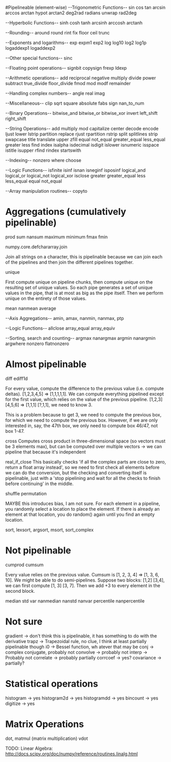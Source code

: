 

#Pipelineable (element-wise)
--Trigonometric Functions--
sin
cos
tan
arcsin
arccos
arctan
hypot
arctan2
deg2rad
radians
unwrap
rad2deg

--Hyperbolic Functions--
sinh
cosh
tanh
arcsinh
arccosh
arctanh

--Rounding--
around
round
rint
fix
floor
ceil
trunc

--Exponents and logarithms--
exp
expm1
exp2
log
log10
log2
log1p
logaddexp1
logaddexp2

--Other special functions--
sinc

--Floating point operations--
signbit
copysign
frexp
ldexp

--Arithmetic operations--
add
reciprocal
negative
multiply
divide
power
subtract
true_divide
floor_divide
fmod
mod
modf
remainder

--Handling complex numbers--
angle
real
imag

--Miscellaneous--
clip
sqrt
square
absolute
fabs
sign
nan_to_num

--Binary Operations--
bitwise_and
bitwise_or
bitwise_xor
invert
left_shift
right_shift

--String Operations--
add
multiply
mod
capitalize
center
decode
encode
ljust
lower
lstrip
partition
replace
rjust
rpartition
rstrip
split
splitlines
strip
swapcase
title
translate
upper
zfill
equal
not_equal
greater_equal
less_equal
greater
less
find
index
isalpha
isdecimal
isdigit
islower
isnumeric
isspace
istitle
isupper
rfind
rindex
startswith

--Indexing--
nonzero
where
choose

--Logic Functions--
isfinite
isinf
isnan
isneginf
isposinf
logical_and
logical_or
logical_not
logical_xor
isclose
greater
greater_equal
less
less_equal
equal
not_equal


--Array manipulation routines--
copyto


# Aggregations (cumulatively pipelinable)
prod
sum
nansum
maximum
minimum
fmax
fmin

numpy.core.defchararray.join

Join all strings on a character, this is pipelinable because we can join each of the pipelines and then join the different pipelines together.

unique

First compute unique on pipeline chunks, then compute unique on the resulting set of unique values. So each pipe generates a set of unique values in the pipe, that is at most as big as the pipe itself. Then we perform unique on the entirety of those values. 

mean
nanmean
average

--Axis Aggregations--
amin, amax, nanmin, nanmax, ptp

--Logic Functions--
allclose
array_equal
array_equiv

--Sorting, search and counting--
argmax
nanargmax
argmin
nanargmin
argwhere
nonzero
flatnonzero

# Almost pipelinable
diff
ediff1d

For every value, compute the difference to the previous value (i.e. compute deltas). [1,2,3,4,5] => [1,1,1,1,1]. We can compute everything pipelined except for the first value, which relies on the value of the previous pipeline. [1,2,3] [4,5,6] => [1,1,1] [?,1,1], we need to know 3.

This is a problem because to get 3, we need to compute the previous box, for which we need to compute the previous box. However, if we are only interested in, say, the 47th box, we only need to compute box 46/47, not box 1-47.

cross
Computes cross product in three-dimensional space (so vectors must be 3 elements max), but can be computed over multiple vectors -> we can pipeline that because it's independent

real_if_close
This basically checks 'if all the complex parts are close to zero, return a float array instead', so we need to first check all elements before we can do the conversion, but the checking and converting itself is pipelinable, just with a 'stop pipelining and wait for all the checks to finish before continuing' in the middle.

shuffle
permutation

MAYBE this introduces bias, I am not sure. For each element in a pipeline, you randomly select a location to place the element. If there is already an element at that location, you do random() again until you find an empty location. 

sort, lexsort, argsort, msort, sort_complex


# Not pipelinable
cumprod
cumsum

Every value relies on the previous value. Cumsum is [1, 2, 3, 4] => [1, 3, 6, 10]. We might be able to do semi-pipelines. Suppose two blocks: [1,2] [3,4], we can first compute [1, 3] [3, 7]. Then we add +3 to every element in the second block.

median
std
var
nanmedian
nanstd
nanvar
percentile
nanpercentile


# Not sure
gradient -> don't think this is pipelinable, it has something to do with the derivative
trapz -> Trapezoidal rule, no clue, I think at least partially pipelinable though
i0 -> Bessel function, wh atever that may be
conj -> complex conjugate, probably not
convolve -> probably not
interp -> Probably not
correlate -> probably partially
corrcoef -> yes?
covariance -> partially?

# Statistical operations
histogram -> yes
histogram2d -> yes
histogramdd -> yes
bincount -> yes
digitize -> yes


# Matrix Operations
dot, matmul (matrix multiplication)
vdot



TODO: 
Linear Algebra: http://docs.scipy.org/doc/numpy/reference/routines.linalg.html